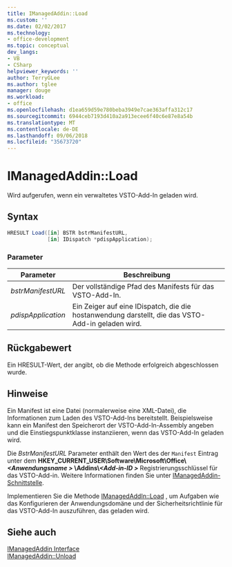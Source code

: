 ```yaml
---
title: IManagedAddin::Load
ms.custom: ''
ms.date: 02/02/2017
ms.technology:
- office-development
ms.topic: conceptual
dev_langs:
- VB
- CSharp
helpviewer_keywords: ''
author: TerryGLee
ms.author: tglee
manager: douge
ms.workload:
- office
ms.openlocfilehash: d1ea659d59e780beba3949e7cae363affa312c17
ms.sourcegitcommit: 6944ceb7193d410a2a913ecee6f40c6e87e8a54b
ms.translationtype: MT
ms.contentlocale: de-DE
ms.lasthandoff: 09/06/2018
ms.locfileid: "35673720"
---
```

# <a name="imanagedaddinload"></a>IManagedAddin::Load
  Wird aufgerufen, wenn ein verwaltetes VSTO-Add-In geladen wird.  
  
## <a name="syntax"></a>Syntax  
  
```csharp
HRESULT Load([in] BSTR bstrManifestURL,   
             [in] IDispatch *pdispApplication);  
```  
  
### <a name="parameters"></a>Parameter  
  
|Parameter|Beschreibung|  
|---------------|-----------------|  
|*bstrManifestURL*|Der vollständige Pfad des Manifests für das VSTO-Add-In.|  
|*pdispApplication*|Ein Zeiger auf eine IDispatch, die die hostanwendung darstellt, die das VSTO-Add-in geladen wird.|  
  
## <a name="return-value"></a>Rückgabewert  
 Ein HRESULT-Wert, der angibt, ob die Methode erfolgreich abgeschlossen wurde.  
  
## <a name="remarks"></a>Hinweise  
 Ein Manifest ist eine Datei (normalerweise eine XML-Datei), die Informationen zum Laden des VSTO-Add-Ins bereitstellt. Beispielsweise kann ein Manifest den Speicherort der VSTO-Add-In-Assembly angeben und die Einstiegspunktklasse instanziieren, wenn das VSTO-Add-In geladen wird.  
  
 Die *BstrManifestURL* Parameter enthält den Wert des der `Manifest` Eintrag unter dem **HKEY_CURRENT_USER\Software\Microsoft\Office\\_\<Anwendungsname >_ \Addins\\_\<Add-in-ID >_**  Registrierungsschlüssel für das VSTO-Add-in. Weitere Informationen finden Sie unter [IManagedAddin-Schnittstelle](../vsto/imanagedaddin-interface.md).  
  
 Implementieren Sie die Methode [IManagedAddIn::Load](../vsto/imanagedaddin-load.md) , um Aufgaben wie das Konfigurieren der Anwendungsdomäne und der Sicherheitsrichtlinie für das VSTO-Add-In auszuführen, das geladen wird.  
  
## <a name="see-also"></a>Siehe auch  
 [IManagedAddin Interface](../vsto/imanagedaddin-interface.md)   
 [IManagedAddin::Unload](../vsto/imanagedaddin-unload.md)  
  
  